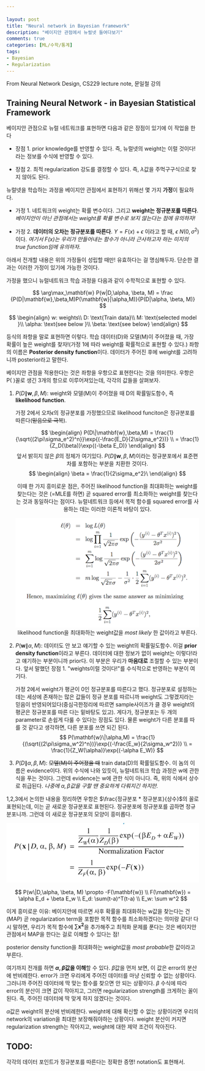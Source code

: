 ```yaml
---

layout: post
title: "Neural network in Bayesian framework"
description: "베이지안 관점에서 뉴럴넷 들여다보기"
comments: true
categories: [ML/수학/통계]
tags:
- Bayesian
- Regularization 
---
```




From Neural Network Design, CS229 lecture note, 문일철 강의



## Training Neural Network  - in Bayesian Statistical Framework

베이지안 관점으로 뉴럴 네트워크를 표현하면 다음과 같은 장점이 있기에 이 작업을 한다  

- 장점 1. prior knowledge를 반영할 수 있다. 즉, 뉴럴넷의 weight는 이럴 것이다!라는 정보를 수식에 반영할 수 있다.

- 장점 2. 최적 regularization 강도를 결정할 수 있다. 즉, $\lambda$값을 주먹구구식으로 찾지 않아도 된다.

  

뉴럴넷을 학습하는 과정을 베이지안 관점에서 표현하기 위해선 몇 가지 **가정**이 필요하다.

- 가정 1. 네트워크의 weight는 확률 변수이다. 그리고 **weight는 정규분포를 따른다**. *베이지안이 아닌 관점에서는 weight를 확률 변수로 보지 않는다는 점에 유의하자!*

- 가정 2. **데이터의 오차는 정규분포를 따른다**. $Y = F(x) + \epsilon$ 이라고 할 때, $\epsilon \text{~} N(0, \sigma^2)$이다. *여기서 $F(x)$는 우리가 만들어내는 함수가 아니라 근사하고자 하는 미지의 true function임에 유의하자.*

아래서 전개할 내용은 위의 가정들이 성립할 때만! 유효하다는 걸 명심해두자. 단순한 결과는 이러한 가정이 있기에 가능한 것이다.



가정을 했으니 뉴럴네트워크 학습 과정을  다음과 같이 수학적으로 표현할 수 있다.

$$
\arg\max_\mathbf{w}  P(w|D,\alpha, \beta, M) = \frac  {P(D|\mathbf{w},\beta,M)P(\mathbf{w}|\alpha,M)}{P(D|\alpha, \beta, M)}
$$


$$
\begin{align}
w: weights\\
D: \text{Train data}\\
M: \text{selected model }\\
\alpha: \text{see below }\\
\beta: \text{see below}
\end{align}
$$


등식의 좌항을 말로 표현하면 이렇다. 학습 데이터(D)와 모델(M)이 주어졌을 때, 가장 확률이 높은 weight를 찾자!(가정 1에 따라 weight를 확률적으로 표현할 수 있다.) 좌항의 이름은 **Posterior density function**이다. 데이터가 주어진 후에 weight를 고려하니까 posterior라고 말한다.

베이지안 관점을 적용한다는 것은 좌항을 우항으로 표현한다는 것을 의미한다. 우항은 P( )꼴로 생긴 3개의 항으로 이루어져있는데, 각각의 값들을 살펴보자.



1. $P(D\|\mathbf{w},\beta,M)​$: weight와 모델(M)이 주어졌을 때 D의 확률밀도함수, 즉 **likelihood function**.

   가정 2에서 오차$\epsilon$의 정규분포를 가정했으므로 likelihood funciton은 정규분포를 따른다(~~믿음으로 극복~~).

   <center>	

   $$
   \begin{align}
   P(D\|\mathbf{w},\beta,M) = \frac{1}{\sqrt{(2\pi\sigma_e^2)^n}}\exp{(-\frac{E_D}{2\sigma_e^2})} \\
   = \frac{1}{Z_D(\beta)}\exp{(-\beta E_D)}
   \end{align}
   $$
   앞서 밝히지 않은 $\beta$의 정체가 여기있다. $P(D\|\mathbf{w},\beta,M)$이라는 정규분포에서 표준편차를 포함하는 부분을 치환한 것이다.
   $$
   \begin{align}
   \beta = \frac{1}{2\sigma_e^2}\
   \end{align}
   $$

   이때 한 가지 흥미로운 점은, 주어진 likelihood function을 최대화하는 weight를 찾는다는 것은 (=MLE를 하면) 곧 squared error를 최소화하는 weight를 찾는다는 것과 동일하다는 점이다. 뉴럴네트워크 등에서 목적 함수를 squared error를 사용하는 데는 이러한 이론적 바탕이 있다. 

   ![squarederror](../assets/img/squarederror.png)   
   likelihood function을 최대화하는 weight값을 *most likely* 한 값이라고 부른다.

2. $P(\mathbf{w}\|\alpha,M)$:  데이터도 안 보고 얘기할 수 있는 weight의 확률밀도함수. 이걸 **prior density function**이라고 부른다. 데이터에 대한 정보가 없이 weight는 이렇다!라고 얘기하는 부분이니까 prior다. 이 부분은 우리가 **마음대로** 조절할 수 있는 부분이다. 앞서 말했던 장점 1. "weights이럴 것이다!"를 수식적으로 반영하는 부분이 여기다.

   가정 2에서 weight가 평균이 0인 정규분포를 따른다고 했다. 정규분포로 설정하는 데는 세상에 존재하는 많은 값들이 정규 분포를 따르니까 weight도 그렇겠지라는 믿음이 반영되어있다(중심극한정리에 따르면 sample사이즈가 클 경우 weight의 평균은 정규분포를 따른 다는 밑바탕도 있고). 게다가, 정규분포는 두 개의 parameter로 손쉽게 다룰 수 있다는 장점도 있다. 물론 weight가 다른 분포를 따를 것 같다고 생각하면, 다른 분포를 쓰면 되긴 된다.
   $$
   P(\mathbf{w}\|\alpha,M) = \frac{1}{(\sqrt{(2\pi\sigma_w^2)^n})}\exp{(-\frac{E_w}{2\sigma_w^2})} \\
   = \frac{1}{Z_W(\alpha)}\exp{(-\alpha E_W)}
   $$

3. $P(D\|\alpha, \beta, M)$: ~~모델(M)이 주어졌을 때~~ train data(D)의 확률밀도함수. 이 놈의 이름은 evidence이다. 위의 수식에 나와 있듯이, 뉴럴네트워크 학습 과정은 w에 관한 식을 푸는 것이다. 그런데 evidence는 w에 관한 식이 아니다. 즉, 위의 식에서 상수로 취급된다. *나중에 $\alpha, \beta$값을 구할 땐 중요하게 다뤄지긴 하지만.*



1,2,3에서 논의한 내용을 정리하면 우항은 $\frac{정규분포 * 정규분포}{상수}​$의 꼴로 표현되는데, 이는 곧 새로운 정규분포로 표현된다. 정규분포에 정규분포를 곱하면 정규분포니까. 그런데 이 새로운 정규분포의 모양이 흥미롭다. 

![posterior](/assets/img/posterior.jpeg)

$$
P(w\|D,\alpha, \beta, M) \propto -F(\mathbf{w}) \\
 F(\mathbf{w}) = \alpha E_d + \beta E_w \\
 E_d: \sum(t-a)^T(t-a) \\
 E_w: \sum w^2
$$

이게 흥미로운 이유: 베이지안에 따르면 사후 확률을 최대화하는 w값을 찾는다는 건(MAP) 곧 regularization term을 포함한 목적 함수를 최소화하겠다는 의미랑 같다! 다시 말하면, 우리가 목적 함수에 $\sum \mathbf{x^2}$을 추가해주고 최적화 문제를 푼다는 것은 베이지안 관점에서 MAP을 한다는 걸로 이해할 수 있다는 점!

posterior density function을 최대화하는 weight값을 *most probable*한 값이라고 부른다.



여기까지 전개를 하면 **$\alpha, \beta$값을 이해**할 수 있다. $\beta$값을 먼저 보면, 이 값은 error의 분산에 반비례한다. error가 크면 우리에게 주어진 데이터를 마냥 신뢰할 수 없는 상황이다. 그러니까 주어진 데이터에 딱 맞는 함수를 찾으면 안 되는 상황이다. $\beta$ 수식에 따라 error의 분산이 크면 값이 작아지고, 그러면 regularization strength를 크게하는 꼴이 된다. 즉, 주어진 데이터에 딱 맞게 하지 않겠다는 것이다. 

$\alpha$값은 weight의 분산에 반비례한다. weight에 대해 확신할 수 없는 상황이라면 우리의 network의 variation을 최대한 보장해줘야하는 상황이다. weight 분산이 커지면 regularization strength는 작아지고, weight에 대한 제약 조건이 작아진다. 



## TODO:

각각의 데이터 포인트가 정규분포를 따른다는 정확한 증명! notation도 표현해서.
